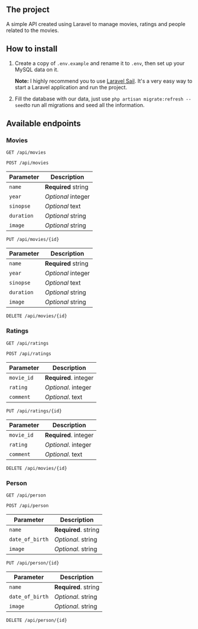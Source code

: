 

## The project
A simple API created using Laravel to manage movies, ratings and people related to the movies.
 
## How to install

 1. Create a copy of `.env.example` and rename it to `.env`, then set up
    your MySQL data on it.
   
    **Note:** I highly recommend you to use [Laravel Sail](https://laravel.com/docs/8.x/installation). It's a very easy
    way to start a Laravel application and run the project.
2. Fill the database with our data, just use `php artisan migrate:refresh --seed`to run all migrations and seed all the information.

## Available endpoints
### Movies

```http
GET /api/movies
```

```http
POST /api/movies
```

| Parameter  | Description |
| ------------- | ------------- |
| `name`  | **Required** string |
| `year` | *Optional* integer |
| `sinopse`  | *Optional* text |
| `duration`  | *Optional* string |
| `image`  | *Optional* string |

```http
PUT /api/movies/{id}
```

| Parameter  | Description |
| ------------- | ------------- |
| `name`  | **Required** string |
| `year` | *Optional* integer |
| `sinopse`  | *Optional* text |
| `duration`  | *Optional* string |
| `image`  | *Optional* string |

```http
DELETE /api/movies/{id}
```

### Ratings

```http
GET /api/ratings
```

```http
POST /api/ratings
```

| Parameter  | Description |
| ------------- | ------------- |
| `movie_id`  | **Required**. integer |
| `rating` | *Optional*. integer |
| `comment`  | *Optional*. text |

```http
PUT /api/ratings/{id}
```

| Parameter  | Description |
| ------------- | ------------- |
| `movie_id`  | **Required**. integer |
| `rating` | *Optional*. integer |
| `comment`  | *Optional*. text |

```http
DELETE /api/movies/{id}
```

### Person

```http
GET /api/person
```

```http
POST /api/person
```

| Parameter  | Description |
| ------------- | ------------- |
| `name`  | **Required**. string |
| `date_of_birth` | *Optional*. string |
| `image`  | *Optional*. string |

```http
PUT /api/person/{id}
```

| Parameter  | Description |
| ------------- | ------------- |
| `name`  | **Required**. string |
| `date_of_birth` | *Optional*. string |
| `image`  | *Optional*. string |

```http
DELETE /api/person/{id}
```
